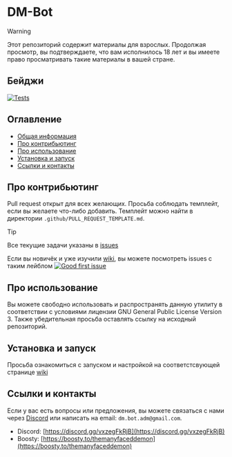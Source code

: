 # DM-Bot

> [!WARNING]
> Этот репозиторий содержит материалы для взрослых. Продолжая просмотр, вы подтверждаете, что вам исполнилось 18 лет и вы имеете право просматривать такие материалы в вашей стране.

## Бейджи
[![Tests](https://github.com/AngelsAndDemonsDM/DM-Bot/actions/workflows/unittest.yml/badge.svg?branch=master)](https://github.com/AngelsAndDemonsDM/DM-Bot/actions/workflows/unittest.yml)

## Оглавление
- [Общая информация](#общая-информация)
- [Про контрибьютинг](#про-контрибьютинг)
- [Про использование](#про-использование)
- [Установка и запуск](#установка-и-запуск)
- [Ссылки и контакты](#ссылки-и-контакты)

## Про контрибьютинг
Pull request открыт для всех желающих. Просьба соблюдать темплейт, если вы желаете что-либо добавить. Темплейт можно найти в директории `.github/PULL_REQUEST_TEMPLATE.md`.
> [!TIP]
> Все текущие задачи указаны в [issues](https://github.com/AngelsAndDemonsDM/DM-Bot/issues)

Если вы новичёк и уже изучили [wiki](https://github.com/AngelsAndDemonsDM/DM-Bot/wiki/%D0%93%D0%BB%D0%B0%D0%B2%D0%BD%D0%B0%D1%8F),  вы можете посмотреть issues с таким лейблом [![Good first issue](https://img.shields.io/github/labels/AngelsAndDemonsDM/DM-Bot/Good%20first%20issue)](https://github.com/AngelsAndDemonsDM/DM-Bot/labels/Good%20first%20issue)

## Про использование
Вы можете свободно использовать и распространять данную утилиту в соответствии с условиями лицензии GNU General Public License Version 3. Также убедительная просьба оставлять ссылку на исходный репозиторий.

## Установка и запуск
Просьба ознакомиться с запуском и настройкой на соответстсвующей странице [wiki](https://github.com/AngelsAndDemonsDM/DM-Bot/wiki/%D0%93%D0%BB%D0%B0%D0%B2%D0%BD%D0%B0%D1%8F)

## Ссылки и контакты
Если у вас есть вопросы или предложения, вы можете связаться с нами через [Discord](https://discord.gg/vxzegFkRjB) или написать на email: `dm.bot.adm@gmail.com`.
- Discord: [https://discord.gg/vxzegFkRjB](https://discord.gg/vxzegFkRjB)  
- Boosty: [https://boosty.to/themanyfaceddemon](https://boosty.to/themanyfaceddemon)
